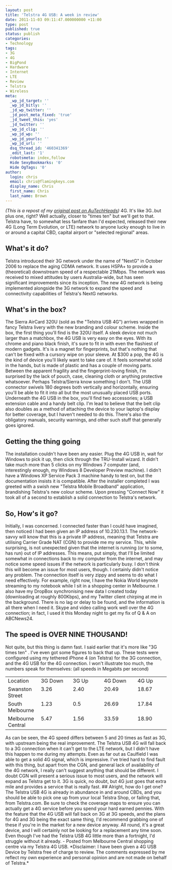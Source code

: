 ```yaml
---
layout: post
title: 'Telstra 4G USB: A week in review'
date: 2011-11-03 09:11:47.000000000 +11:00
type: post
published: true
status: publish
categories:
- Technology
tags:
- 3G
- 4G
- BigPond
- Hardware
- Internet
- LTE
- Review
- Telstra
- Wireless
meta:
  _wp_jd_target: ''
  _wp_jd_bitly: ''
  _jd_wp_twitter: ''
  _jd_post_meta_fixed: 'true'
  _jd_tweet_this: 'yes'
  _jd_twitter: ''
  _wp_jd_clig: ''
  _wp_jd_wp: ''
  _wp_jd_yourls: ''
  _wp_jd_url: ''
  dsq_thread_id: '460341369'
  _edit_last: '1'
  robotsmeta: index,follow
  Hide SexyBookmarks: '0'
  Hide OgTags: '0'
author:
  login: chris
  email: chris@flamingkeys.com
  display_name: Chris
  first_name: Chris
  last_name: Brown
---
```

*(This is a repost of my *<a href="http://www.autechheads.com/blogs/entryid/428/telstra-4g-usb-a-week-in-review" target="_blank">*original post on AuTechHeads*</a>*)*
4G. It's like 3G..but plus one, right? Well actually, closer to "times ten" but we'll get to that. Telstra have, to somewhat less fanfare than I'd expected, released their new 4G (Long Term Evolution, or LTE) network to anyone lucky enough to live in or around a capital CBD, capital airport or "selected regional" areas.
## What's it do?
Telstra introduced their 3G network under the name of "NextG" in October 2006 to replace the aging CDMA network. It uses HSPA+ to provide a (theoretical) downstream speed of a respectable 21Mbps. The network was received to mixed attitudes by users Australia-wide, but has seen significant improvements since its inception. The new 4G network is being implemented alongside the 3G network to expand the speed and connectivity capabilities of Telstra's NextG networks.
## What's in the box?
The Sierra AirCard 320U (sold as the "Telstra USB 4G") arrives wrapped in fancy Telstra livery with the new branding and colour scheme. Inside the box, the first thing you'll find is the 320U itself. A sleek device not much larger than a matchbox, the 4G USB is very easy on the eyes. With its chrome and piano black finish, it's sure to fit in with even the flashiest of modern gadgets. It's is a magnet for fingerprints, but that's nothing that can't be fixed with a cursory wipe on your sleeve. At $300 a pop, the 4G is the kind of device you'll likely want to take care of. It feels somewhat solid in the hands, but is made of plastic and has a couple of moving parts. Between the apparent fragility and the fingerprint-loving finish, I'm surprised by the lack of pouch, case, cleaning cloth or anything protective whatsoever. Perhaps Telstra/Sierra know something I don't. The USB connector swivels 180 degrees both vertically and horizontally, ensuring you'll be able to fit it into all but the most unusually placed USB ports.
Underneath the 4G USB in the box, you'll find two accessories; a USB extension cable and a handy belt clip. I'm lead to believe that the belt clip also doubles as a method of attaching the device to your laptop's display for better coverage, but I haven't needed to do this. There's also the obligatory manuals, security warnings, and other such stuff that generally goes ignored.
## Getting the thing going
The installation couldn't have been any easier. Plug the 4G USB in, wait for Windows to pick it up, then click through the TRU-Install wizard. It didn't take much more than 5 clicks on my Windows 7 computer (and, interestingly enough, my Windows 8 Developer Preview machine). I didn't have a Windows XP Service Pack 3 machine handy to test on, but the documentation insists it is compatible. After the installer completed I was greeted with a swish new "Telstra Mobile Broadband" application, brandishing Telstra's new colour scheme. Upon pressing "Connect Now" it took all of a second to establish a solid connection to Telstra's network.
## So, How's it go?
Initially, I was concerned. I connected faster than I could have imagined, then noticed I had been given an IP address of 10.230.13.1. The network-savvy will know that this is a private IP address, meaning that Telstra are utilising Carrier Grade NAT (CGN) to provide me my service. This, while surprising, is not unexpected given that the internet is running (or to some, has run) out of IP addresses. This means, put simply, that I'll be limited somewhat in connections back to my computer from the internet, and may notice some speed issues if the network is particularly busy. I don't think this will become an issue for most users, though. I certainly didn't notice any problem.
The connection itself is very zippy and seems to do what I need effectively. For example, right now, I have the Nokia World keynote streaming to my notebook while I sit in a shopping center in Melbourne. I also have my DropBox synchronising new data I created today (downloading at roughly 800Kbps), and my Twitter client chirping at me in the background. There is no lag or delay to be found, and the information is all there when I need it. Skype and video calling work well over the 4G connection; in fact, I used it this Monday night to get my fix of Q &amp; A on ABCNews24.
## The speed is OVER NINE THOUSAND!
Not quite, but this thing is damn fast. I said earlier that it's more like "3G times ten" . I've even got some figures to back that up. These tests were configured using my tethered iPhone 4 (on Telstra) for the 3G connection, and the 4G USB for the 4G connection. I won't illustrate too much, the numbers speak for themselves:
(all speeds in Megabits per second)
<table width="400" border="0" cellspacing="0" cellpadding="2">
<tbody>
<tr>
<td valign="top" width="87">Location</td>
<td valign="top" width="83">3G Down</td>
<td valign="top" width="76">3G Up</td>
<td valign="top" width="83">4G Down</td>
<td valign="top" width="69">4G Up</td>
</tr>
<tr>
<td valign="top" width="87">Swanston Street</td>
<td valign="top" width="83">3.26</td>
<td valign="top" width="76">2.40</td>
<td valign="top" width="83">20.49</td>
<td valign="top" width="69">18.67</td>
</tr>
<tr>
<td valign="top" width="87">South Melbourne</td>
<td valign="top" width="83">1.23</td>
<td valign="top" width="76">0.5</td>
<td valign="top" width="83">26.69</td>
<td valign="top" width="69">17.84</td>
</tr>
<tr>
<td valign="top" width="87">Melbourne Central</td>
<td valign="top" width="84">5.47</td>
<td valign="top" width="81">1.56</td>
<td valign="top" width="89">33.59</td>
<td valign="top" width="83">18.90</td>
</tr>
</tbody>
</table>
As can be seen, the 4G speed differs between 5 and 20 times as fast as 3G, with upstream being the real improvement. The Telstra USB 4G will fall back to a 3G connection when it can't get to the LTE network, but I didn't have this happen to me during my attempts. Even as far out as Caulfield I was able to get a solid 4G signal, which is impressive.
I've tried hard to find fault with this thing, but apart from the CGN, and general lack of availability of the 4G network, I really can't suggest anything that should be different. I doubt CGN will present a serious issue to most users, and the network will expand as Telstra get to it. 3G is quick, no doubt, but 4G just goes that extra mile and provides a service that is really fast.
## Alright, how do I get one?
The Telstra USB 4G is already in abundance in and around CBDs, and you should be able to pick one up from your local Telstra Shop, or failing that, from Telstra.com. Be sure to check the coverage maps to ensure you can actually get a 4G service before you spend your hard earned pennies. With the feature that the 4G USB will fall back on 3G at 3G speeds, and the plans for 4G and 3G being the exact same thing, I'd recommend grabbing one of these if you're in the market for a new device anyway.
All round, it's a great device, and I will certainly not be looking for a replacement any time soon. Even though I've had the Telstra USB 4G little more than a fortnight, I'd struggle without it already.
- Posted from Melbourne Central shopping centre via my Telstra 4G USB.
*Disclaimer: I have been given a 4G USB Device by Telstra free of charge to review. The comments expressed by me reflect my own experience and personal opinion and are not made on behalf of Telstra.*
